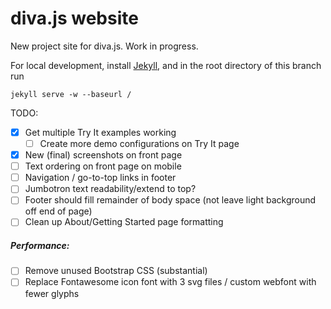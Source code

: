 # diva.js website
New project site for diva.js. Work in progress.

For local development, install [Jekyll](http://jekyllrb.com/), and in the root directory of this branch run
```
jekyll serve -w --baseurl /
```

TODO:
- [x] Get multiple Try It examples working
  - [ ] Create more demo configurations on Try It page
- [x] New (final) screenshots on front page
- [ ] Text ordering on front page on mobile
- [ ] Navigation / go-to-top links in footer
- [ ] Jumbotron text readability/extend to top?
- [ ] Footer should fill remainder of body space (not leave light background off end of page)
- [ ] Clean up About/Getting Started page formatting

##### Performance:
- [ ] Remove unused Bootstrap CSS (substantial)
- [ ] Replace Fontawesome icon font with 3 svg files / custom webfont with fewer glyphs
